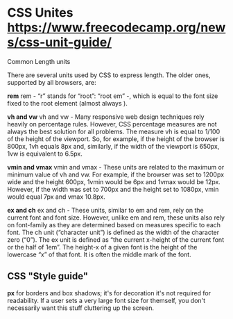 # CSS Unites https://www.freecodecamp.org/news/css-unit-guide/

Common Length units

There are several units used by CSS to express length. The older ones, supported by all browsers, are:

**rem**
rem - “r” stands for “root”: “root em” -, which is equal to the font size fixed to the root element (almost always <html>).

**vh and vw**
vh and vw - Many responsive web design techniques rely heavily on percentage rules. However, CSS percentage measures are not always the best solution for all problems. The measure vh is equal to 1/100 of the height of the viewport. So, for example, if the height of the browser is 800px, 1vh equals 8px and, similarly, if the width of the viewport is 650px, 1vw is equivalent to 6.5px.

**vmin and vmax**
vmin and vmax - These units are related to the maximum or minimum value of vh and vw. For example, if the browser was set to 1200px wide and the height 600px, 1vmin would be 6px and 1vmax would be 12px. However, if the width was set to 700px and the height set to 1080px, vmin would equal 7px and vmax 10.8px.

**ex and ch**
ex and ch - These units, similar to em and rem, rely on the current font and font size. However, unlike em and rem, these units also rely on font-family as they are determined based on measures specific to each font. The ch unit (“character unit”) is defined as the width of the character zero (“0”). The ex unit is defined as “the current x-height of the current font or the half of 1em”. The height-x of a given font is the height of the lowercase “x” of that font. It is often the middle mark of the font.

## CSS "Style guide"

**px** for borders and box shadows; it's for decoration it's not required for readability.
If a user sets a very large font size for themself, you don't necessarily want this stuff cluttering up the screen.